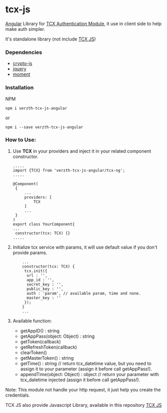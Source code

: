 # tcx-js
[Angular](https://angular.io/) Library for [TCX Authentication Module](https://github.com/verzth/tcx), it use in client side to help make auth simpler.

It's standalone library (not include [TCX JS](https://github.com/verzth/tcx-js))

### Dependencies
- [crypto-js](https://www.npmjs.com/package/crypto-js)
- [jquery](https://jquery.com/)
- [moment](http://momentjs.com)

### Installation
NPM
```
npm i verzth-tcx-js-angular
```
or
```
npm i --save verzth-tcx-js-angular
```

### How to Use:
1. Use **TCX** in your providers and inject it in your related component constructor.
   ```
   .....
   import {TCX} from 'verzth-tcx-js-angular/tcx-ng';
   .....

   @Component(
    {
        ...
        providers: [
            TCX
        ]
        ...
    }
   )
   export class YourComponent{
   ...
    constructor(tcx: TCX) {}
   .....
   ```

2. Initialize tcx service with params, it will use default value if you don't provide params.
   ```
       ...
       constructor(tcx: TCX) {
        tcx.init({
         url : '',
         app_id : '',
         secret_key : '',
         public_key : '',
         auth : 'param', // available param, time and none.
         master_key : ''
        });
       }
       ...
   ```
3. Available function:

   - getAppID() : string
   - getAppPass(object: Object) : string
   - getToken(callback)
   - getRefreshToken(callback)
   - clearToken()
   - getMasterToken() : string
   - getTime() : string // return tcx_datetime value, but you need to assign it to your parameter (assign it before call getAppPass!).
   - appendTime(object: Object) : object // return your parameter with tcx_datetime injected (assign it before call getAppPass!).

Note: This module not handle your http request, it just help you create the credentials.

TCX JS also provide Javascript Library, available in this repository [TCX JS](https://github.com/verzth/tcx-js)
